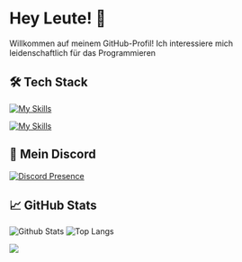 # Hey Leute! 👋

Willkommen auf meinem GitHub-Profil! Ich interessiere mich leidenschaftlich für das Programmieren

## 🛠️ Tech Stack
[![My Skills](https://skillicons.dev/icons?i=js,html,css,py,lua,docker)](https://skillicons.dev)

[![My Skills](https://skillicons.dev/icons?i=discord,bots,github,windows,pycharm,vscode)](https://skillicons.dev)

## 🚀 Mein Discord
[![Discord Presence](https://lanyard.cnrad.dev/api/1155566034493907014)](https://discord.com/users/1155566034493907014)

## 📈 GitHub Stats
![Github Stats](https://github-readme-stats.vercel.app/api?username=Darkside271&show_icons=true&theme=dark) ![Top Langs](https://github-readme-stats.vercel.app/api/top-langs/?username=Darkside271&layout=compact&theme=dark)

[![](https://visitcount.itsvg.in/api?id=Pylora&label=Profile%20Views&color=0&icon=0&pretty=false)](https://visitcount.itsvg.in)
